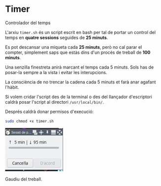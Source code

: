 # Timer
Controlador del temps

L'arxiu `timer.sh` és un script escrit en bash per tal de portar un control del temps en **quatre sessions** seguides de **25 minuts**.

Es pot descansar una miqueta cada **25 minuts**, però no cal parar el compter, simplement saps que estàs dins d'un procés de treball de **100 minuts**.

Una senzilla finestreta anirà marcant el temps cada 5 minuts. Sols has de posar-la sempre a la vista i evitar les interupcions.

La consciència de no trencar la cadena cada 5 minuts et farà anar agafant l'hàbit.

Si volem cridar l'script des de la terminal o des del llançador d'escriptori caldrà posar l'script al directori `/usr/local/bin/`.

Després caldrà donar permisos d'execució:

``` bash
sudo chmod +x timer.sh
```

![](timer.png)

Gaudiu del treball.
